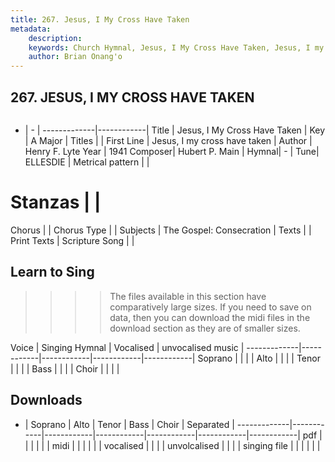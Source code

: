 ```yaml
---
title: 267. Jesus, I My Cross Have Taken
metadata:
    description: 
    keywords: Church Hymnal, Jesus, I My Cross Have Taken, Jesus, I my cross have taken, 
    author: Brian Onang'o
---
```



## 267. JESUS, I MY CROSS HAVE TAKEN

```txt

```

- |   -  |
-------------|------------|
Title | Jesus, I My Cross Have Taken |
Key | A Major |
Titles |  |
First Line | Jesus, I my cross have taken |
Author | Henry F. Lyte
Year | 1941
Composer| Hubert P. Main |
Hymnal|  - |
Tune| ELLESDIE |
Metrical pattern | |
# Stanzas |  |
Chorus |  |
Chorus Type |  |
Subjects | The Gospel: Consecration |
Texts |  |
Print Texts | 
Scripture Song |  |
  
## Learn to Sing

>>>> The files available in this section have comparatively large sizes. If you need to save on data, then you can download the midi files in the download section as they are of smaller sizes.

Voice |  Singing Hymnal | Vocalised | unvocalised music |
-------------|------------|------------|------------|------------|
Soprano | | | |
Alto | | | |
Tenor | | | |
Bass | | | |
Choir | | | |

## Downloads

- |  Soprano | Alto | Tenor | Bass | Choir | Separated |
-------------|------------|------------|------------|------------|------------|------------|
pdf | | | | | |
midi | | | | | |
vocalised | | | |
unvolcalised | | | |
singing file | | | | | |
  